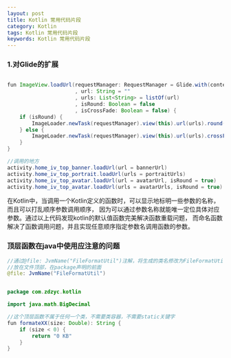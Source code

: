 ```yaml
---
layout: post
title: Kotlin 常用代码片段
category: Kotlin
tags: Kotlin 常用代码片段
keywords: Kotlin 常用代码片段
---
```


### 1.对Glide的扩展
``` java

fun ImageView.loadUrl(requestManager: RequestManager = Glide.with(context)
					  , url: String = ""
					  , urls: List<String> = listOf(url)
					  , isRound: Boolean = false
					  , isCrossFade: Boolean = false) {
	if (isRound) {
		ImageLoader.newTask(requestManager).view(this).url(urls).round().crossFade(isCrossFade).start()
	} else {
		ImageLoader.newTask(requestManager).view(this).url(urls).crossFade(isCrossFade).start()
	}
}

//调用的地方
activity.home_iv_top_banner.loadUrl(url = bannerUrl)
activity.home_iv_top_portrait.loadUrl(urls = portraitUrls)
activity.home_iv_top_avatar.loadUrl(url = avatarUrl, isRound = true)
activity.home_iv_top_avatar.loadUrl(urls = avatarUrls, isRound = true)

```
在Kotlin中，当调用一个Kotlin定义的函数时，可以显示地标明一些参数的名称，而且可以打乱顺序参数调用顺序，
因为可以通过参数名称就能唯一定位具体对应参数。通过以上代码发现kotlin的默认值函数完美解决函数重载问题，
而命名函数解决了函数调用问题，并且实现任意顺序指定参数名调用函数的参数。

### 顶层函数在java中使用应注意的问题
``` java
//通过@file: JvmName("FileFormatUtil")注解，将生成的类名修改为FileFormatUtil，并且调用的时候直接调用FileFormatUtil.formateFileSize()即可
//放在文件顶部，在package声明的前面
@file: JvmName("FileFormatUtil")


package com.zdzyc.kotlin

import java.math.BigDecimal

//这个顶层函数不属于任何一个类，不需要类容器，不需要static关键字
fun formateXX(size: Double): String {
    if (size < 0) {
        return "0 KB"
    }
}

```